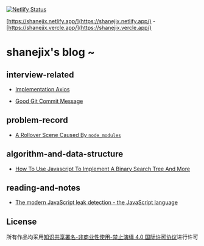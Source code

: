 [![Netlify Status](https://api.netlify.com/api/v1/badges/16bb65ea-a3b6-4500-b8fe-a7361ce2ba61/deploy-status)](https://app.netlify.com/sites/shanejix/deploys)

[https://shanejix.netlify.app/](https://shanejix.netlify.app/) - [https://shanejix.vercle.app/](https://shanejix.vercle.app/)



# shanejix's blog ~



## interview-related

- [Implementation Axios](https://shanejix.netlify.app/Implementation%20Axios/Implementation%20Axios/)

- [Good Git Commit Message](https://shanejix.netlify.app/Good%20Git%20Commit%20Message/Good%20Git%20Commit%20Message/)


## problem-record

- [A Rollover Scene Caused By `node_modules`](https://shanejix.netlify.app/A%20Rollover%20Scene%20Caused%20By%20%60node_modules%60/A%20Rollover%20Scene%20Caused%20By%20%60node_modules%60/)


## algorithm-and-data-structure

- [How To Use Javascript To Implement A Binary Search Tree And More](https://shanejix.netlify.app/How%20To%20Use%20Javascript%20To%20Implement%20A%20Binary%20Search%20Tree%20And%20More/How%20To%20Use%20Javascript%20To%20Implement%20A%20Binary%20Search%20Tree%20And%20More/)


## reading-and-notes

- [The modern JavaScript leak detection - the JavaScript language](https://shanejix.netlify.app/The%20modern%20JavaScript%20leak%20detection%20-%20the%20JavaScript%20language/The%20modern%20JavaScript%20leak%20detection%20-%20the%20JavaScript%20language/)

## License

所有作品均采用[知识共享署名-非商业性使用-禁止演绎 4.0 国际许可协议](https://creativecommons.org/licenses/by-nc-nd/4.0/)进行许可
